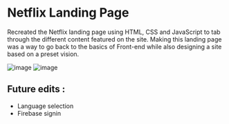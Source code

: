 # Netflix Landing Page
Recreated the Netflix landing page using HTML, CSS and JavaScript to tab through the different content featured on the site. Making this landing page was a way to go back to the basics of Front-end while also designing a site based on a preset vision.

![image](https://github.com/rivkj/netflix-landing-page/assets/104873021/cf0c1ad8-e4c8-4829-9973-a4b3256c1347)
![image](https://github.com/rivkj/netflix-landing-page/assets/104873021/71efb976-5a91-4e9c-9dbe-b3f0ab1d6aa2)

## Future edits :
- Language selection
- Firebase signin

